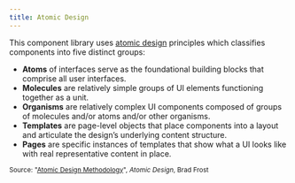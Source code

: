 ```yaml
---
title: Atomic Design
---
```

This component library uses [atomic design](http://bradfrost.com/blog/post/atomic-web-design/) principles which classifies components into five distinct groups:

* **Atoms** of interfaces serve as the foundational building blocks that comprise all user interfaces.
* **Molecules** are relatively simple groups of UI elements functioning together as a unit.
* **Organisms** are relatively complex UI components composed of groups of molecules and/or atoms and/or other organisms.
* **Templates** are page-level objects that place components into a layout and articulate the design’s underlying content structure.
* **Pages** are specific instances of templates that show what a UI looks like with real representative content in place.

<small>Source: "[Atomic Design Methodology](http://atomicdesign.bradfrost.com/chapter-2/)", _Atomic Design_, Brad Frost</small>
